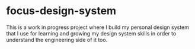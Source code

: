 # focus-design-system

This is a work in progress project where I build my personal design system that I use for learning and growing my design system skills in order to understand the engineering side of it too.

